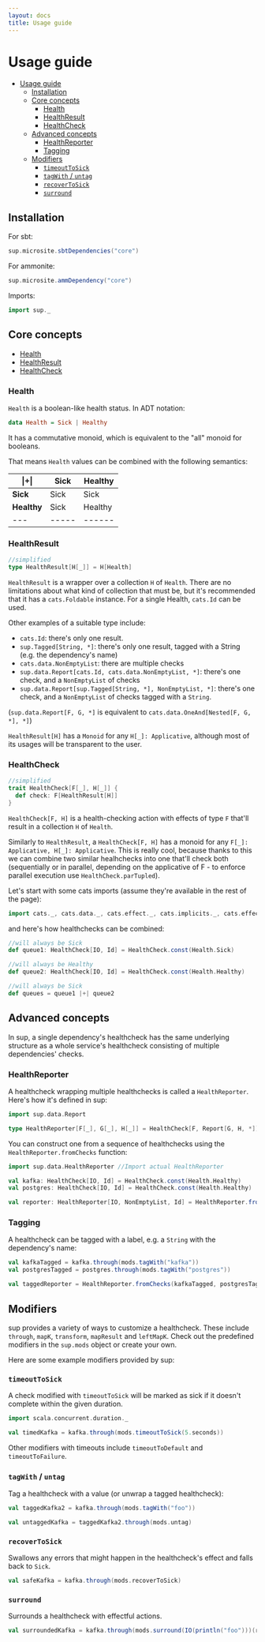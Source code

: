 ```yaml
---
layout: docs
title: Usage guide
---
```


# Usage guide

- [Usage guide](#usage-guide)
  - [Installation](#installation)
  - [Core concepts](#core-concepts)
    - [Health](#health)
    - [HealthResult](#healthresult)
    - [HealthCheck](#healthcheck)
  - [Advanced concepts](#advanced-concepts)
    - [HealthReporter](#healthreporter)
    - [Tagging](#tagging)
  - [Modifiers](#modifiers)
    - [`timeoutToSick`](#timeouttosick)
    - [`tagWith` / `untag`](#tagwith--untag)
    - [`recoverToSick`](#recovertosick)
    - [`surround`](#surround)

## Installation

For sbt:

```scala mdoc:passthrough
sup.microsite.sbtDependencies("core")
```

For ammonite:

```scala mdoc:passthrough
sup.microsite.ammDependency("core")
```

Imports:
```scala mdoc:silent
import sup._
```

## Core concepts

- [Health](#health)
- [HealthResult](#healthresult)
- [HealthCheck](#healthcheck)

### Health

`Health` is a boolean-like health status. In ADT notation:

```haskell
data Health = Sick | Healthy
```

It has a commutative monoid, which is equivalent to the "all" monoid for booleans.

That means `Health` values can be combined with the following semantics:

| \|+\|       | **Sick** | **Healthy** |
| ----------- | -------- | ----------- |
| **Sick**    | Sick     | Sick        |
| **Healthy** | Sick     | Healthy     |
| ---         | -----    | ------      |


### HealthResult

```scala
//simplified
type HealthResult[H[_]] = H[Health]
```

`HealthResult` is a wrapper over a collection `H` of `Health`.
There are no limitations about what kind of collection that must be, but it's recommended
that it has a `cats.Foldable` instance. For a single Health, `cats.Id` can be used.

Other examples of a suitable type include:

- `cats.Id`: there's only one result.
- `sup.Tagged[String, *]`: there's only one result, tagged with a String (e.g. the dependency's name)
- `cats.data.NonEmptyList`: there are multiple checks
- `sup.data.Report[cats.Id, cats.data.NonEmptyList, *]`: there's one check, and a `NonEmptyList` of checks
- `sup.data.Report[sup.Tagged[String, *], NonEmptyList, *]`: there's one check, and a `NonEmptyList` of checks tagged with a `String`.

(`sup.data.Report[F, G, *]` is equivalent to `cats.data.OneAnd[Nested[F, G, *], *]`)

`HealthResult[H]` has a `Monoid` for any `H[_]: Applicative`, although most of its usages will be transparent to the user.

### HealthCheck

```scala
//simplified
trait HealthCheck[F[_], H[_]] {
  def check: F[HealthResult[H]]
}
```

`HealthCheck[F, H]` is a health-checking action with effects of type `F` that'll result in a collection `H` of `Health`.

Similarly to `HealthResult`, a `HealthCheck[F, H]` has a monoid for any `F[_]: Applicative, H[_]: Applicative`.
This is really cool, because thanks to this we can combine two similar healhchecks into one that'll check both
(sequentially or in parallel, depending on the applicative of F - to enforce parallel execution use `HealthCheck.parTupled`).

Let's start with some cats imports (assume they're available in the rest of the page):

```scala mdoc:silent
import cats._, cats.data._, cats.effect._, cats.implicits._, cats.effect.unsafe.implicits._
```

and here's how healthchecks can be combined:

```scala mdoc
//will always be Sick
def queue1: HealthCheck[IO, Id] = HealthCheck.const(Health.Sick)

//will always be Healthy
def queue2: HealthCheck[IO, Id] = HealthCheck.const(Health.Healthy)

//will always be Sick
def queues = queue1 |+| queue2
```

## Advanced concepts

In sup, a single dependency's healthcheck has the same underlying structure as a whole service's healthcheck
consisting of multiple dependencies' checks.

### HealthReporter

A healthcheck wrapping multiple healthchecks is called a `HealthReporter`. Here's how it's defined in sup:

```scala
import sup.data.Report

type HealthReporter[F[_], G[_], H[_]] = HealthCheck[F, Report[G, H, *]]
```

You can construct one from a sequence of healthchecks using the `HealthReporter.fromChecks` function:

```scala mdoc
import sup.data.HealthReporter //Import actual HealthReporter

val kafka: HealthCheck[IO, Id] = HealthCheck.const(Health.Healthy)
val postgres: HealthCheck[IO, Id] = HealthCheck.const(Health.Healthy)

val reporter: HealthReporter[IO, NonEmptyList, Id] = HealthReporter.fromChecks(kafka, postgres)
```

### Tagging

A healthcheck can be tagged with a label, e.g. a `String` with the dependency's name:

```scala mdoc
val kafkaTagged = kafka.through(mods.tagWith("kafka"))
val postgresTagged = postgres.through(mods.tagWith("postgres"))

val taggedReporter = HealthReporter.fromChecks(kafkaTagged, postgresTagged)
```

## Modifiers

sup provides a variety of ways to customize a healthcheck. These include `through`, `mapK`, `transform`, `mapResult` and `leftMapK`.
Check out the predefined modifiers in the `sup.mods` object or create your own.

Here are some example modifiers provided by sup:

### `timeoutToSick`

A check modified with `timeoutToSick` will be marked as sick if it doesn't complete within the given duration.

```scala mdoc
import scala.concurrent.duration._

val timedKafka = kafka.through(mods.timeoutToSick(5.seconds))
```

Other modifiers with timeouts include `timeoutToDefault` and `timeoutToFailure`.

### `tagWith` / `untag`

Tag a healthcheck with a value (or unwrap a tagged healthcheck):

```scala mdoc
val taggedKafka2 = kafka.through(mods.tagWith("foo"))

val untaggedKafka = taggedKafka2.through(mods.untag)
```

### `recoverToSick`

Swallows any errors that might happen in the healthcheck's effect and falls back to `Sick`.

```scala mdoc
val safeKafka = kafka.through(mods.recoverToSick)
```

### `surround`

Surrounds a healthcheck with effectful actions.

```scala mdoc
val surroundedKafka = kafka.through(mods.surround(IO(println("foo")))(result => IO(println(s"foo result: $result"))))
```
